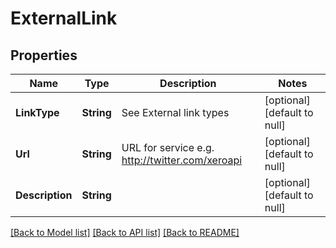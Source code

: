 # ExternalLink
## Properties

| Name | Type | Description | Notes |
|------------ | ------------- | ------------- | -------------|
| **LinkType** | **String** | See External link types | [optional] [default to null] |
| **Url** | **String** | URL for service e.g. http://twitter.com/xeroapi | [optional] [default to null] |
| **Description** | **String** |  | [optional] [default to null] |

[[Back to Model list]](../README.md#documentation-for-models) [[Back to API list]](../README.md#documentation-for-api-endpoints) [[Back to README]](../README.md)

